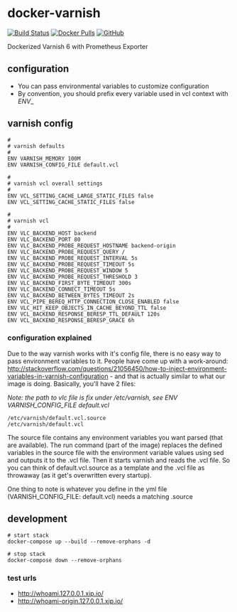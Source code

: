 # docker-varnish

[![Build Status](https://travis-ci.com/elnebuloso/docker-varnish.svg?branch=master)](https://travis-ci.com/elnebuloso/docker-varnish)
[![Docker Pulls](https://img.shields.io/docker/pulls/elnebuloso/varnish.svg)](https://hub.docker.com/r/elnebuloso/varnish)
[![GitHub](https://img.shields.io/github/license/elnebuloso/docker-varnish.svg)](https://github.com/elnebuloso/docker-varnish)

Dockerized Varnish 6 with Prometheus Exporter

## configuration

- You can pass environmental variables to customize configuration
- By convention, you should prefix every variable used in vcl context with _ENV__

## varnish config

```
#
# varnish defaults
#
ENV VARNISH_MEMORY 100M
ENV VARNISH_CONFIG_FILE default.vcl

#
# varnish vcl overall settings
#
ENV VCL_SETTING_CACHE_LARGE_STATIC_FILES false
ENV VCL_SETTING_CACHE_STATIC_FILES false

#
# varnish vcl
#
ENV VLC_BACKEND_HOST backend
ENV VLC_BACKEND_PORT 80
ENV VLC_BACKEND_PROBE_REQUEST_HOSTNAME backend-origin
ENV VLC_BACKEND_PROBE_REQUEST_QUERY /
ENV VLC_BACKEND_PROBE_REQUEST_INTERVAL 5s
ENV VLC_BACKEND_PROBE_REQUEST_TIMEOUT 5s
ENV VLC_BACKEND_PROBE_REQUEST_WINDOW 5
ENV VLC_BACKEND_PROBE_REQUEST_THRESHOLD 3
ENV VLC_BACKEND_FIRST_BYTE_TIMEOUT 300s
ENV VLC_BACKEND_CONNECT_TIMEOUT 5s
ENV VLC_BACKEND_BETWEEN_BYTES_TIMEOUT 2s
ENV VCL_PIPE_BEREQ_HTTP_CONNECTION_CLOSE_ENABLED false
ENV VLC_HIT_KEEP_OBJECTS_IN_CACHE_BEYOND_TTL false
ENV VCL_BACKEND_RESPONSE_BERESP_TTL_DEFAULT 120s
ENV VCL_BACKEND_RESPONSE_BERESP_GRACE 6h
```

### configuration explained

Due to the way varnish works with it's config file, there is no easy way to pass environment variables to it. People have come up with a work-around: http://stackoverflow.com/questions/21056450/how-to-inject-environment-variables-in-varnish-configuration - and that is actually similar to what our image is doing. Basically, you'll have 2 files:

_Note: the path to vlc file is fix under /etc/varnish, see ENV VARNISH_CONFIG_FILE default.vcl_

```
/etc/varnish/default.vcl.source
/etc/varnish/default.vcl
```

The source file contains any environment variables you want parsed (that are available). 
The run command (part of the image) replaces the defined variables in the source file with the environment variable values using sed and outputs it to the .vcl file. Then it starts varnish and reads the .vcl file. So you can think of default.vcl.source as a template and the .vcl file as throwaway (as it get's overwritten every startup).

One thing to note is whatever you define in the yml file (VARNISH_CONFIG_FILE: default.vcl) needs a matching .source 

## development

```
# start stack
docker-compose up --build --remove-orphans -d

# stop stack
docker-compose down --remove-orphans
```

### test urls

- http://whoami.127.0.0.1.xip.io/
- http://whoami-origin.127.0.0.1.xip.io/